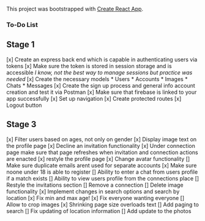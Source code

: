 This project was bootstrapped with [Create React App](https://github.com/facebook/create-react-app).

### To-Do List

## Stage 1
[x] Create an express back end which is capable in authenticating users via tokens
[x] Make sure the token is stored in session storage and is accessible *I know, not the best way to manage sessions but practice was needed*
[x] Create the necessary models
    * Users
    * Accounts
    * Images
    * Chats
    * Messages
[x] Create the sign up process and general info account creation and test it via Postman
[x] Make sure that firebase is linked to your app successfully
[x] Set up navigation
[x] Create protected routes
[x] Logout button

## Stage 3
[x] Filter users based on ages, not only on gender
[x] Display image text on the profile page
[x] Decline an invitation functionality
[x] Under connection page make sure that page refreshes when invitation and connection actions are enacted
[x] restyle the profile page
[x] Change avatar functionality
[] Make sure duplicate emails arent used for separate accounts
[x] Make sure noone under 18 is able to register
[] Ability to enter a chat from users profile if a match exists
[] Ability to view users profile from the connections place
[] Restyle the invitations section
[] Remove a connection
[] Delete image functionality
[x] Implement changes in search options and search by location
[x] Fix min and max age!
[x] Fix everyone wanting everyone
[] Allow to crop images
[x] Shrinking page size overloads text
[] Add paging to search
[] Fix updating of location information
[] Add update to the photos
